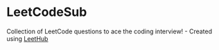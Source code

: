 # LeetCodeSub
Collection of LeetCode questions to ace the coding interview! - Created using [LeetHub](https://github.com/QasimWani/LeetHub)
